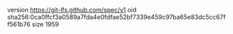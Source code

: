 version https://git-lfs.github.com/spec/v1
oid sha256:0ca0ffcf3a0589a7fda4e0fdfae52bf7339e459c97ba65e83dc5cc67ff561b76
size 1959
